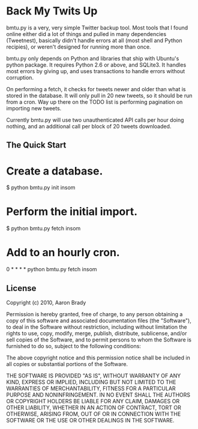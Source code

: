 Back My Twits Up
================

bmtu.py is a very, very simple Twitter backup tool. Most tools that I found
online either did a lot of things and pulled in many dependencies (Tweetnest),
basically didn't handle errors at all (most shell and Python recipies), or
weren't designed for running more than once.

bmtu.py only depends on Python and libraries that ship with Ubuntu's python
package. It requires Python 2.6 or above, and SQLite3. It handles most errors
by giving up, and uses transactions to handle errors without corruption.

On performing a fetch, it checks for tweets newer and older than what is stored
in the database. It will only pull in 20 new tweets, so it should be run from a
cron. Way up there on the TODO list is performing pagination on importing new
tweets.

Currently bmtu.py will use two unauthenticated API calls per hour doing
nothing, and an additional call per block of 20 tweets downloaded.

The Quick Start
---------------

# Create a database.

$ python bmtu.py init insom

# Perform the initial import.

$ python bmtu.py fetch insom

# Add to an hourly cron.

0 * * * * python bmtu.py fetch insom

License
-------

Copyright (c) 2010, Aaron Brady

Permission is hereby granted, free of charge, to any person obtaining a copy
of this software and associated documentation files (the "Software"), to deal
in the Software without restriction, including without limitation the rights
to use, copy, modify, merge, publish, distribute, sublicense, and/or sell
copies of the Software, and to permit persons to whom the Software is
furnished to do so, subject to the following conditions:

The above copyright notice and this permission notice shall be included in
all copies or substantial portions of the Software.

THE SOFTWARE IS PROVIDED "AS IS", WITHOUT WARRANTY OF ANY KIND, EXPRESS OR
IMPLIED, INCLUDING BUT NOT LIMITED TO THE WARRANTIES OF MERCHANTABILITY,
FITNESS FOR A PARTICULAR PURPOSE AND NONINFRINGEMENT. IN NO EVENT SHALL THE
AUTHORS OR COPYRIGHT HOLDERS BE LIABLE FOR ANY CLAIM, DAMAGES OR OTHER
LIABILITY, WHETHER IN AN ACTION OF CONTRACT, TORT OR OTHERWISE, ARISING FROM,
OUT OF OR IN CONNECTION WITH THE SOFTWARE OR THE USE OR OTHER DEALINGS IN
THE SOFTWARE.

